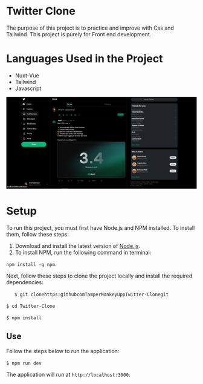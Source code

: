 
# Twitter Clone

The purpose of this project is to practice and improve with Css and Tailwind. This project is purely for Front end development.

# Languages Used in the Project

- Nuxt-Vue
- Tailwind
- Javascript

![example image](twit-clone.PNG)

# Setup

To run this project, you must first have Node.js and NPM installed. To install them, follow these steps:


1. Download and install the latest version of [Node.js](https://nodejs.org/en/download/).
2. To install NPM, run the following command in terminal:

`npm install -g npm`.

Next, follow these steps to clone the project locally and install the required dependencies:


`   
$ git clonehttps:githubcomTamperMonkeyUppTwitter-Clonegit
`

`
$ cd Twitter-Clone
`

`
$ npm install
`

## Use

Follow the steps below to run the application:

`
$ npm run dev
`

The application will run at `http://localhost:3000`.




